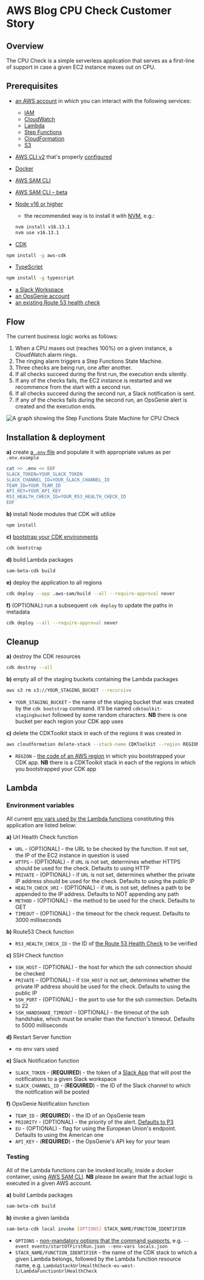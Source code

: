 # AWS Blog CPU Check Customer Story

## Overview

The CPU Check is a simple serverless application that serves as a first-line of support in case a given EC2 instance maxes out on CPU.

## Prerequisites

* [an AWS account](https://aws.amazon.com/premiumsupport/knowledge-center/create-and-activate-aws-account/) in which you can interact with the following services:
  * [IAM](https://docs.aws.amazon.com/IAM/latest/UserGuide/introduction.html)
  * [CloudWatch](https://docs.aws.amazon.com/AmazonCloudWatch/latest/monitoring/WhatIsCloudWatch.html)
  * [Lambda](https://docs.aws.amazon.com/lambda/latest/dg/welcome.html)
  * [Step Functions](https://docs.aws.amazon.com/step-functions/latest/dg/welcome.html)
  * [CloudFormation](https://docs.aws.amazon.com/AWSCloudFormation/latest/UserGuide/Welcome.html)
  * [S3](https://docs.aws.amazon.com/AmazonS3/latest/userguide/Welcome.html)
* [AWS CLI v2](https://docs.aws.amazon.com/cli/latest/userguide/install-cliv2.html) that's properly [configured](https://docs.aws.amazon.com/cli/latest/userguide/cli-configure-quickstart.html)
* [Docker](https://www.docker.com/)
* [AWS SAM CLI](https://docs.aws.amazon.com/serverless-application-model/latest/developerguide/serverless-sam-cli-install.html)
* [AWS SAM CLI – beta](https://docs.aws.amazon.com/serverless-application-model/latest/developerguide/serverless-cdk.html)
* [Node v16 or higher](https://nodejs.org/en/)
  * the recommended way is to install it with [NVM](https://github.com/nvm-sh/nvm), e.g.:

  ```bash
  nvm install v16.13.1
  nvm use v16.13.1
  ```

* [CDK](https://docs.aws.amazon.com/cdk/latest/guide/home.html)

```bash
npm install -g aws-cdk
```

* [TypeScript](https://www.typescriptlang.org/)

```bash
npm install -g typescript
```

* [a Slack Workspace](https://slack.com/intl/en-pl/help/articles/206845317-Create-a-Slack-workspace)
* [an OpsGenie account](https://www.atlassian.com/software/opsgenie)
* [an existing Route 53 health check](https://docs.aws.amazon.com/Route53/latest/DeveloperGuide/dns-failover.html)

## Flow

The current business logic works as follows:

1. When a CPU maxes out (reaches 100%) on a given instance, a CloudWatch alarm rings.
2. The ringing alarm triggers a Step Functions State Machine.
3. Three checks are being run, one after another.
4. If all checks succeed during the first run, the execution ends silently.
5. If any of the checks fails, the EC2 instance is restarted and we recommence from the start with a second run.
6. If all checks succeed during the second run, a Slack notification is sent.
7. If any of the checks fails during the second run, an OpsGenie alert is created and the execution ends.

![A graph showing the Step Functions State Machine for CPU Check](./images/stepfunctions_graph.svg)

## Installation & deployment

**a)** create [a `.env` file](https://github.com/motdotla/dotenv) and populate it with appropriate values as per `.env.example`

```bash
cat >> .env << EOF
SLACK_TOKEN=YOUR_SLACK_TOKEN
SLACK_CHANNEL_ID=YOUR_SLACK_CHANNEL_ID
TEAM_ID=YOUR_TEAM_ID
API_KEY=YOUR_API_KEY
R53_HEALTH_CHECK_ID=YOUR_R53_HEALTH_CHECK_ID
EOF
```

**b)** install Node modules that CDK will utilize

```bash
npm install
```

**c)** [bootstrap your CDK environments](https://docs.aws.amazon.com/cdk/latest/guide/bootstrapping.html)

```bash
cdk bootstrap
```

**d)** build Lambda packages

```bash
sam-beta-cdk build
```

**e)** deploy the application to all regions

```bash
cdk deploy --app .aws-sam/build --all --require-approval never
```

**f)** (OPTIONAL) run a subsequent `cdk deploy` to update the paths in metadata

```bash
cdk deploy --all --require-approval never
```

## Cleanup

**a)** destroy the CDK resources

```bash
cdk destroy --all
```

**b)** empty all of the staging buckets containing the Lambda packages

```bash
aws s3 rm s3://YOUR_STAGING_BUCKET --recursive
```

* `YOUR_STAGING_BUCKET` - the name of the staging bucket that was created by the `cdk bootstrap` command. It'll be named `cdktoolkit-stagingbucket` followed by some random characters.
**NB** there is one bucket per each region your CDK app uses

**c)** delete the CDKToolkit stack in each of the regions it was created in

```bash
aws cloudformation delete-stack --stack-name CDKToolkit --region REGION
```

* `REGION` - [the code of an AWS region](https://docs.aws.amazon.com/general/latest/gr/rande.html#regional-endpoints) in which you bootstrapped your CDK app.
**NB** there is a CDKToolkit stack in each of the regions in which you bootstrapped your CDK app

## Lambda

### Environment variables

All current [env vars used by the Lambda functions](https://docs.aws.amazon.com/lambda/latest/dg/configuration-envvars.html) constituting this application are listed below:

**a)** Url Health Check function

* `URL` - (OPTIONAL) - the URL to be checked by the function. If not set, the IP of the EC2 instance in question is used
* `HTTPS` - (OPTIONAL) - if `URL` is not set, determines whether HTTPS should be used for the check. Defaults to using HTTP
* `PRIVATE` - (OPTIONAL) - if `URL` is not set, determines whether the private IP address should be used for the check. Defaults to using the public IP
* `HEALTH_CHECK_URI` - (OPTIONAL) - if `URL` is not set, defines a path to be appended to the IP address. Defaults to NOT appending any path
* `METHOD` - (OPTIONAL) - the method to be used for the check. Defaults to GET
* `TIMEOUT` - (OPTIONAL) - the timeout for the check request. Defaults to 3000 milliseconds

**b)** Route53 Check function

* `R53_HEALTH_CHECK_ID` - the ID of [the Route 53 Health Check](https://docs.aws.amazon.com/Route53/latest/DeveloperGuide/health-checks-types.html) to be verified

**c)** SSH Check function

* `SSH_HOST` - (OPTIONAL) - the host for which the ssh connection should be checked
* `PRIVATE` - (OPTIONAL) - if `SSH_HOST` is not set, determines whether the private IP address should be used for the check. Defaults to using the public IP
* `SSH_PORT` - (OPTIONAL) - the port to use for the ssh connection. Defaults to 22
* `SSH_HANDSHAKE_TIMEOUT` - (OPTIONAL) - the timeout of the ssh handshake, which must be smaller than the function's timeout. Defaults to 5000 milliseconds

**d)** Restart Server function

* no env vars used

**e)** Slack Notification function

* `SLACK_TOKEN` - (**REQUIRED**) - the token of a [Slack App](https://api.slack.com/authentication/basics) that will post the notifications to a given Slack workspace
* `SLACK_CHANNEL_ID` - (**REQUIRED**) - the ID of the Slack channel to which the notification will be posted

**f)** OpsGenie Notification function

* `TEAM_ID` - (**REQUIRED**) - the ID of an OpsGenie team
* `PRIORITY` - (OPTIONAL) - the priority of the alert. [Defaults to P3](https://docs.opsgenie.com/docs/alert-api#create-alert)
* `EU` - (OPTIONAL) - flag for using the European Union's endpoint. Defaults to using the American one
* `API_KEY` - (**REQUIRED**) - the OpsGenie's API key for your team

### Testing

All of the Lambda functions can be invoked locally, inside a docker container, using [AWS SAM CLI](https://docs.aws.amazon.com/serverless-application-model/latest/developerguide/serverless-cdk-testing.html).
**NB** please be aware that the actual logic is executed in a given AWS account.

**a)** build Lambda packages

```bash
sam-beta-cdk build
```

**b)** invoke a given lambda

```bash
sam-beta-cdk local invoke [OPTIONS] STACK_NAME/FUNCTION_IDENTIFIER
```

* `OPTIONS` - [non-mandatory options that the command supports](https://docs.aws.amazon.com/serverless-application-model/latest/developerguide/sam-cli-command-reference-sam-local-invoke.html), e.g. `--event events/startOfFirstRun.json --env-vars locals.json`
* `STACK_NAME/FUNCTION_IDENTIFIER` - the name of the CDK stack to which a given Lambda belongs, followed by the Lambda function resource name, e.g. `LambdaStackUrlHealthCheck-eu-west-1/LambdaFunctionUrlHealthCheck`
